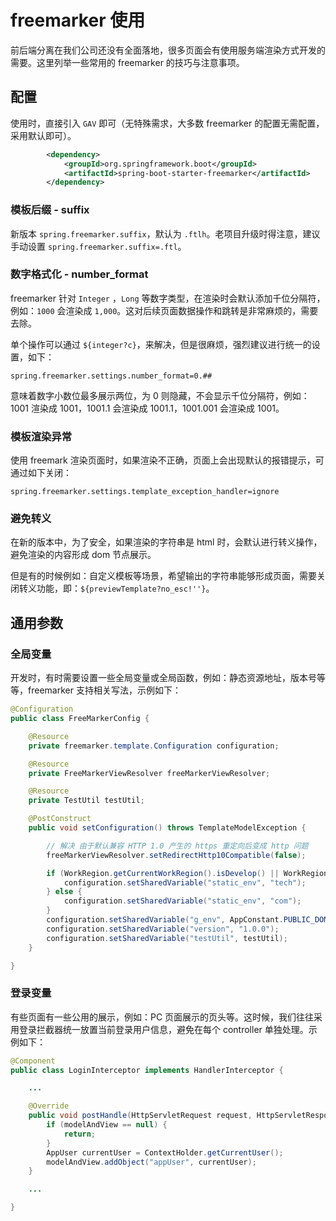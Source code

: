 # freemarker 使用

前后端分离在我们公司还没有全面落地，很多页面会有使用服务端渲染方式开发的需要。这里列举一些常用的 freemarker 的技巧与注意事项。

## 配置

使用时，直接引入 `GAV` 即可（无特殊需求，大多数 freemarker 的配置无需配置，采用默认即可）。

```xml
        <dependency>
            <groupId>org.springframework.boot</groupId>
            <artifactId>spring-boot-starter-freemarker</artifactId>
        </dependency>
```

### 模板后缀 - suffix

新版本 `spring.freemarker.suffix`，默认为 `.ftlh`。老项目升级时得注意，建议手动设置 `spring.freemarker.suffix=.ftl`。

### 数字格式化 - number_format

freemarker 针对 `Integer` ，`Long` 等数字类型，在渲染时会默认添加千位分隔符，例如：`1000` 会渲染成 `1,000`。这对后续页面数据操作和跳转是非常麻烦的，需要去除。

单个操作可以通过 `${integer?c}`，来解决，但是很麻烦，强烈建议进行统一的设置，如下：

```properties
spring.freemarker.settings.number_format=0.##
```

意味着数字小数位最多展示两位，为 0 则隐藏，不会显示千位分隔符，例如：1001 渲染成 1001，1001.1 会渲染成 1001.1，1001.001 会渲染成 1001。

### 模板渲染异常

使用 freemark 渲染页面时，如果渲染不正确，页面上会出现默认的报错提示，可通过如下关闭：

```properties
spring.freemarker.settings.template_exception_handler=ignore
```

### 避免转义

在新的版本中，为了安全，如果渲染的字符串是 html 时，会默认进行转义操作，避免渲染的内容形成 dom 节点展示。

但是有的时候例如：自定义模板等场景，希望输出的字符串能够形成页面，需要关闭转义功能，即：`${previewTemplate?no_esc!''}`。

## 通用参数

### 全局变量

开发时，有时需要设置一些全局变量或全局函数，例如：静态资源地址，版本号等等，freemarker 支持相关写法，示例如下：

```java
@Configuration
public class FreeMarkerConfig {

    @Resource
    private freemarker.template.Configuration configuration;

    @Resource
    private FreeMarkerViewResolver freeMarkerViewResolver;

    @Resource
    private TestUtil testUtil;

    @PostConstruct
    public void setConfiguration() throws TemplateModelException {

        // 解决 由于默认兼容 HTTP 1.0 产生的 https 重定向后变成 http 问题
        freeMarkerViewResolver.setRedirectHttp10Compatible(false);

        if (WorkRegion.getCurrentWorkRegion().isDevelop() || WorkRegion.getCurrentWorkRegion().isTest()) {
            configuration.setSharedVariable("static_env", "tech");
        } else {
            configuration.setSharedVariable("static_env", "com");
        }
        configuration.setSharedVariable("g_env", AppConstant.PUBLIC_DOMAIN_SUFFIX);
        configuration.setSharedVariable("version", "1.0.0");
        configuration.setSharedVariable("testUtil", testUtil);
    }

}
```

### 登录变量

有些页面有一些公用的展示，例如：PC 页面展示的页头等。这时候，我们往往采用登录拦截器统一放置当前登录用户信息，避免在每个 controller 单独处理。示例如下：

```java
@Component
public class LoginInterceptor implements HandlerInterceptor {

  	...

    @Override
    public void postHandle(HttpServletRequest request, HttpServletResponse response, Object handler, ModelAndView modelAndView) throws Exception {
        if (modelAndView == null) {
            return;
        }
        AppUser currentUser = ContextHolder.getCurrentUser();
        modelAndView.addObject("appUser", currentUser);
    }

  	...

}
```
